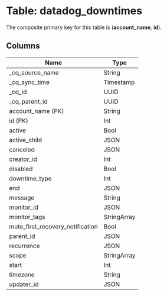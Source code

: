 # Table: datadog_downtimes



The composite primary key for this table is (**account_name**, **id**).


## Columns
| Name          | Type          |
| ------------- | ------------- |
|_cq_source_name|String|
|_cq_sync_time|Timestamp|
|_cq_id|UUID|
|_cq_parent_id|UUID|
|account_name (PK)|String|
|id (PK)|Int|
|active|Bool|
|active_child|JSON|
|canceled|JSON|
|creator_id|Int|
|disabled|Bool|
|downtime_type|Int|
|end|JSON|
|message|String|
|monitor_id|JSON|
|monitor_tags|StringArray|
|mute_first_recovery_notification|Bool|
|parent_id|JSON|
|recurrence|JSON|
|scope|StringArray|
|start|Int|
|timezone|String|
|updater_id|JSON|